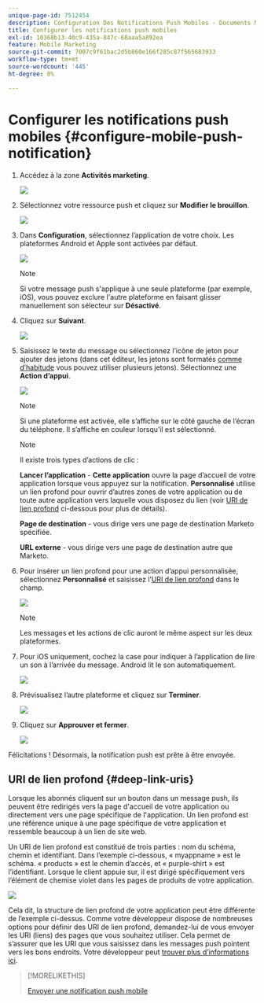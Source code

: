 ```yaml
---
unique-page-id: 7512454
description: Configuration Des Notifications Push Mobiles - Documents Marketo - Documentation Du Produit
title: Configurer les notifications push mobiles
exl-id: 10368b13-40c9-435a-847c-68aaa5a892ea
feature: Mobile Marketing
source-git-commit: 7007c9f61bac2d5b860e166f285c87f565683933
workflow-type: tm+mt
source-wordcount: '445'
ht-degree: 0%

---
```


# Configurer les notifications push mobiles {#configure-mobile-push-notification}

1. Accédez à la zone **Activités marketing**.

   ![](assets/configure-mobile-push-notification-1.png)

1. Sélectionnez votre ressource push et cliquez sur **Modifier le brouillon**.

   ![](assets/configure-mobile-push-notification-2.png)

1. Dans **Configuration**, sélectionnez l’application de votre choix. Les plateformes Android et Apple sont activées par défaut.

   ![](assets/configure-mobile-push-notification-3.png)

   >[!NOTE]
   >
   >Si votre message push s&#39;applique à une seule plateforme (par exemple, iOS), vous pouvez exclure l&#39;autre plateforme en faisant glisser manuellement son sélecteur sur **Désactivé**.

1. Cliquez sur **Suivant**.

   ![](assets/configure-mobile-push-notification-4.png)

1. Saisissez le texte du message ou sélectionnez l’icône de jeton pour ajouter des jetons (dans cet éditeur, les jetons sont formatés [comme d’habitude](/help/marketo/product-docs/demand-generation/landing-pages/personalizing-landing-pages/tokens-overview.md) vous pouvez utiliser plusieurs jetons). Sélectionnez une **Action d’appui**.

   ![](assets/configure-mobile-push-notification-5.png)

   >[!NOTE]
   >
   >Si une plateforme est activée, elle s’affiche sur le côté gauche de l’écran du téléphone. Il s’affiche en couleur lorsqu’il est sélectionné.

   >[!NOTE]
   >
   >Il existe trois types d’actions de clic :
   >
   >**Lancer l’application** - **Cette application** ouvre la page d’accueil de votre application lorsque vous appuyez sur la notification. **Personnalisé** utilise un lien profond pour ouvrir d’autres zones de votre application ou de toute autre application vers laquelle vous disposez du lien (voir [URI de lien profond](#deep-link-uris) ci-dessous pour plus de détails).
   >
   >**Page de destination** - vous dirige vers une page de destination Marketo spécifiée.
   >
   >**URL externe** - vous dirige vers une page de destination autre que Marketo.

1. Pour insérer un lien profond pour une action d’appui personnalisée, sélectionnez **Personnalisé** et saisissez l’[URI de lien profond](#deep-link-uris) dans le champ.

   ![](assets/configure-mobile-push-notification-6.png)

   >[!NOTE]
   >
   >Les messages et les actions de clic auront le même aspect sur les deux plateformes.

1. Pour iOS uniquement, cochez la case pour indiquer à l’application de lire un son à l’arrivée du message. Android lit le son automatiquement.

   ![](assets/configure-mobile-push-notification-7.png)

1. Prévisualisez l’autre plateforme et cliquez sur **Terminer**.

   ![](assets/configure-mobile-push-notification-8.png)

1. Cliquez sur **Approuver et fermer**.

   ![](assets/configure-mobile-push-notification-9.png)

Félicitations ! Désormais, la notification push est prête à être envoyée.

## URI de lien profond {#deep-link-uris}

Lorsque les abonnés cliquent sur un bouton dans un message push, ils peuvent être redirigés vers la page d&#39;accueil de votre application ou directement vers une page spécifique de l&#39;application. Un lien profond est une référence unique à une page spécifique de votre application et ressemble beaucoup à un lien de site web.

Un URI de lien profond est constitué de trois parties : nom du schéma, chemin et identifiant. Dans l’exemple ci-dessous, « myappname » est le schéma. « products » est le chemin d’accès, et « purple-shirt » est l’identifiant. Lorsque le client appuie sur, il est dirigé spécifiquement vers l’élément de chemise violet dans les pages de produits de votre application.

![](assets/configure-mobile-push-notification-10.png)

Cela dit, la structure de lien profond de votre application peut être différente de l’exemple ci-dessus. Comme votre développeur dispose de nombreuses options pour définir des URI de lien profond, demandez-lui de vous envoyer les URI (liens) des pages que vous souhaitez utiliser. Cela permet de s’assurer que les URI que vous saisissez dans les messages push pointent vers les bons endroits. Votre développeur peut [trouver plus d’informations ici](https://experienceleague.adobe.com/en/docs/marketo-developer/marketo/mobile/enabling-deep-links-in-your-app).

>[!MORELIKETHIS]
>
>[Envoyer une notification push mobile](/help/marketo/product-docs/mobile-marketing/push-notifications/send-a-mobile-push-notification.md)
